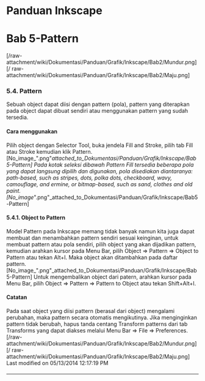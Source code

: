 # Panduan Inkscape
# Bab 5-Pattern
[/raw-attachment/wiki/Dokumentasi/Panduan/Grafik/Inkscape/Bab2/Mundur.png] [/
raw-attachment/wiki/Dokumentasi/Panduan/Grafik/Inkscape/Bab2/Maju.png]
### 5.4. Pattern
Sebuah object dapat diisi dengan pattern (pola), pattern yang diterapkan pada
object dapat dibuat sendiri atau menggunakan pattern yang sudah tersedia.
#### Cara menggunakan
Pilih object dengan Selector Tool, buka jendela Fill and Stroke, pilih tab Fill
atau Stroke kemudian klik Pattern.
[No_image_".png"_attached_to_Dokumentasi/Panduan/Grafik/Inkscape/Bab5-Pattern]
Pada kotak seleksi dibawah Pattern Fill tersedia beberapa pola yang dapat
langsung dipilih dan digunakan, pola disediakan diantaranya: path-based, such
as stripes, dots, polka dots, checkboard, wavy, camouflage, and ermine, or
bitmap-based, such as sand, clothes and old paint.
[No_image_".png"_attached_to_Dokumentasi/Panduan/Grafik/Inkscape/Bab5-Pattern]
#### 5.4.1. Object to Pattern
Model Pattern pada Inkscape memang tidak banyak namun kita juga dapat membuat
dan menambahkan pattern sendiri sesuai keinginan, untuk membuat pattern atau
pola sendiri, pilih object yang akan dijadikan pattern, kemudian arahkan kursor
pada Menu Bar, pilih Object => Pattern => Object to Pattern atau tekan Alt+I.
Maka object akan ditambahkan pada daftar pattern.
[No_image_".png"_attached_to_Dokumentasi/Panduan/Grafik/Inkscape/Bab5-Pattern]
Untuk mengembalikan object dari patern, arahkan kursor pada Menu Bar, pilih
Object => Pattern => Pattern to Object atau tekan Shift+Alt+I.
#### Catatan
Pada saat object yang diisi pattern (berasal dari object) mengalami perubahan,
maka pattern secara otomatis mengikutinya. Jika menginginkan pattern tidak
berubah, hapus tanda centang Transform patterns dari tab Transforms yang dapat
diakses melalui Menu Bar => File => Preferences.
[/raw-attachment/wiki/Dokumentasi/Panduan/Grafik/Inkscape/Bab2/Mundur.png] [/
raw-attachment/wiki/Dokumentasi/Panduan/Grafik/Inkscape/Bab2/Maju.png]
Last modified on 05/13/2014 12:17:19 PM
#### 
    
 
 
 
 
 
---
 
